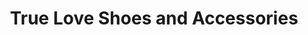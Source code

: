 ---
title: "True Love Shoes and Accessories"
url: /denver/true-love-shoes-and-accessories/
shop: shoes
---